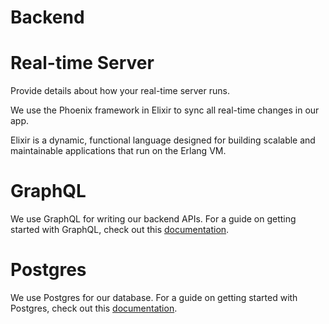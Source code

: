 # Backend

# Real-time Server

Provide details about how your real-time server runs.

We use the Phoenix framework in Elixir to sync all real-time changes in our app.

Elixir is a dynamic, functional language designed for building scalable and maintainable applications that run on the Erlang VM.

# GraphQL

We use GraphQL for writing our backend APIs. For a guide on getting started with GraphQL, check out this [documentation](https://graphql.org/learn/).

# Postgres

We use Postgres for our database. For a guide on getting started with Postgres, check out this [documentation](https://www.postgresql.org/docs/manuals/).